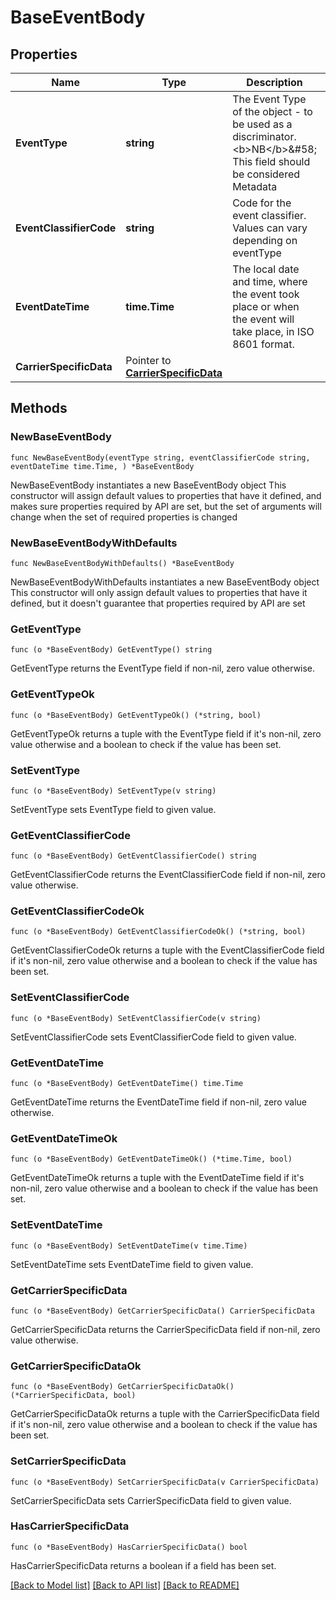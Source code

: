 # BaseEventBody

## Properties

Name | Type | Description | Notes
------------ | ------------- | ------------- | -------------
**EventType** | **string** | The Event Type of the object - to be used as a discriminator. &lt;b&gt;NB&lt;/b&gt;&amp;#58; This field should be considered Metadata | 
**EventClassifierCode** | **string** | Code for the event classifier. Values can vary depending on eventType | 
**EventDateTime** | **time.Time** | The local date and time, where the event took place or when the event will take place, in ISO 8601 format. | 
**CarrierSpecificData** | Pointer to [**CarrierSpecificData**](CarrierSpecificData.md) |  | [optional] 

## Methods

### NewBaseEventBody

`func NewBaseEventBody(eventType string, eventClassifierCode string, eventDateTime time.Time, ) *BaseEventBody`

NewBaseEventBody instantiates a new BaseEventBody object
This constructor will assign default values to properties that have it defined,
and makes sure properties required by API are set, but the set of arguments
will change when the set of required properties is changed

### NewBaseEventBodyWithDefaults

`func NewBaseEventBodyWithDefaults() *BaseEventBody`

NewBaseEventBodyWithDefaults instantiates a new BaseEventBody object
This constructor will only assign default values to properties that have it defined,
but it doesn't guarantee that properties required by API are set

### GetEventType

`func (o *BaseEventBody) GetEventType() string`

GetEventType returns the EventType field if non-nil, zero value otherwise.

### GetEventTypeOk

`func (o *BaseEventBody) GetEventTypeOk() (*string, bool)`

GetEventTypeOk returns a tuple with the EventType field if it's non-nil, zero value otherwise
and a boolean to check if the value has been set.

### SetEventType

`func (o *BaseEventBody) SetEventType(v string)`

SetEventType sets EventType field to given value.


### GetEventClassifierCode

`func (o *BaseEventBody) GetEventClassifierCode() string`

GetEventClassifierCode returns the EventClassifierCode field if non-nil, zero value otherwise.

### GetEventClassifierCodeOk

`func (o *BaseEventBody) GetEventClassifierCodeOk() (*string, bool)`

GetEventClassifierCodeOk returns a tuple with the EventClassifierCode field if it's non-nil, zero value otherwise
and a boolean to check if the value has been set.

### SetEventClassifierCode

`func (o *BaseEventBody) SetEventClassifierCode(v string)`

SetEventClassifierCode sets EventClassifierCode field to given value.


### GetEventDateTime

`func (o *BaseEventBody) GetEventDateTime() time.Time`

GetEventDateTime returns the EventDateTime field if non-nil, zero value otherwise.

### GetEventDateTimeOk

`func (o *BaseEventBody) GetEventDateTimeOk() (*time.Time, bool)`

GetEventDateTimeOk returns a tuple with the EventDateTime field if it's non-nil, zero value otherwise
and a boolean to check if the value has been set.

### SetEventDateTime

`func (o *BaseEventBody) SetEventDateTime(v time.Time)`

SetEventDateTime sets EventDateTime field to given value.


### GetCarrierSpecificData

`func (o *BaseEventBody) GetCarrierSpecificData() CarrierSpecificData`

GetCarrierSpecificData returns the CarrierSpecificData field if non-nil, zero value otherwise.

### GetCarrierSpecificDataOk

`func (o *BaseEventBody) GetCarrierSpecificDataOk() (*CarrierSpecificData, bool)`

GetCarrierSpecificDataOk returns a tuple with the CarrierSpecificData field if it's non-nil, zero value otherwise
and a boolean to check if the value has been set.

### SetCarrierSpecificData

`func (o *BaseEventBody) SetCarrierSpecificData(v CarrierSpecificData)`

SetCarrierSpecificData sets CarrierSpecificData field to given value.

### HasCarrierSpecificData

`func (o *BaseEventBody) HasCarrierSpecificData() bool`

HasCarrierSpecificData returns a boolean if a field has been set.


[[Back to Model list]](../README.md#documentation-for-models) [[Back to API list]](../README.md#documentation-for-api-endpoints) [[Back to README]](../README.md)


